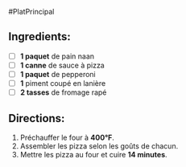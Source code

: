#PlatPrincipal 

## Ingredients:
- [ ] **1 paquet** de pain naan
- [ ] **1 canne** de sauce à pizza
- [ ] **1 paquet** de pepperoni
- [ ] **1** piment coupé en lanière
- [ ] **2 tasses** de fromage rapé

## Directions:
1. Préchauffer le four à **400°F**.
2. Assembler les pizza selon les goûts de chacun.
3. Mettre les pizza au four et cuire **14 minutes**.
